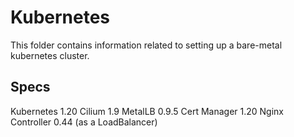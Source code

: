 # Kubernetes
This folder contains information related to setting up a bare-metal kubernetes cluster.

## Specs
Kubernetes 1.20
Cilium 1.9
MetalLB 0.9.5
Cert Manager 1.20
Nginx Controller 0.44 (as a LoadBalancer)
